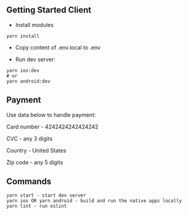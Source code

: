 ## Getting Started Client

- Install modules
```
yarn install
```

- Copy content of .env.local to .env


- Run dev server:

```
yarn ios:dev
# or
yarn android:dev
```

## Payment
Use data below to handle payment:

Card number - 4242424242424242

CVC - any 3 digits

Country - United States

Zip code - any 5 digits

## Commands
```
yarn start - start dev server
yarn ios OR yarn android - build and run the native apps locally
yarn lint - run eslint
```